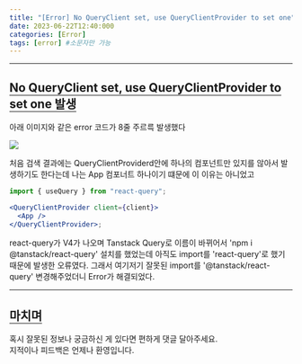 ```yaml
---
title: "[Error] No QueryClient set, use QueryClientProvider to set one"
date: 2023-06-22T12:40:000
categories: [Error]
tags: [error] #소문자만 가능
---
```


---

## <b style="border-bottom:2px solid gray" class="h2">No QueryClient set, use QueryClientProvider to set one 발생</b>

아래 이미지와 같은 error 코드가 8줄 주르륵 발생했다

<img src="https://github.com/TWOGATH3R/twogather-web-frontend/assets/88264006/4087e19b-d638-4a16-ab51-6daff42d1b08"/>

처음 검색 결과에는 QueryClientProviderd안에 하나의 컴포넌트만 있지를 않아서 발생하기도 한다는데 나는 App 컴포너트 하나이기 떄문에 이 이유는 아니었고

```jsx
import { useQuery } from "react-query";

<QueryClientProvider client={client}>
  <App />
</QueryClientProvider>;
```

react-query가 V4가 나오며 Tanstack Query로 이름이 바뀌어서 'npm i @tanstack/react-query' 설치를 했었는데 아직도 import를 'react-query'로 했기 때문에 발생한 오류였다. 그래서 여기저기 잘못된 import를 '@tanstack/react-query' 변경해주었더니 Error가 해결되었다.

---

## <b style="border-bottom:2px solid gray"><b>마치며</b></b>

<P>혹시 잘못된 정보나 궁금하신 게 있다면 편하게 댓글 달아주세요.<br/>
지적이나 피드백은 언제나 환영입니다.</p>
